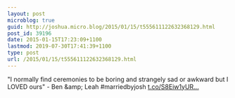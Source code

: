 ```yaml
---
layout: post
microblog: true
guid: http://joshua.micro.blog/2015/01/15/t555611122632368129.html
post_id: 39196
date: 2015-01-15T17:23:09+1100
lastmod: 2019-07-30T17:41:39+1100
type: post
url: /2015/01/15/t555611122632368129.html
---
```

"I normally find ceremonies to be boring and strangely sad or awkward but I LOVED ours" - Ben &amp;amp; Leah #marriedbyjosh [t.co/S8Eiw1yUR...](http://t.co/S8Eiw1yURh)
